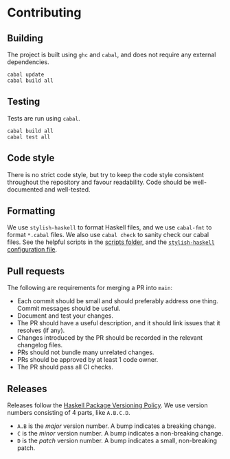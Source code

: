 # Contributing

## Building

The project is built using `ghc` and `cabal`, and does not require any external
dependencies.

```
cabal update
cabal build all
```

## Testing

Tests are run using `cabal`.

```
cabal build all
cabal test all
```

## Code style

There is no strict code style, but try to keep the code style consistent
throughout the repository and favour readability. Code should be well-documented
and well-tested.

## Formatting

We use `stylish-haskell` to format Haskell files, and we use `cabal-fmt` to
format `*.cabal` files. We also use `cabal check` to sanity check our cabal
files. See the helpful scripts in the [scripts folder](./scripts/), and the
[`stylish-haskell` configuration file](./.stylish-haskell.yaml).

## Pull requests

The following are requirements for merging a PR into `main`:
* Each commit should be small and should preferably address one thing. Commit
  messages should be useful.
* Document and test your changes.
* The PR should have a useful description, and it should link issues that it
  resolves (if any).
* Changes introduced by the PR should be recorded in the relevant changelog
  files.
* PRs should not bundle many unrelated changes.
* PRs should be approved by at least 1 code owner.
* The PR should pass all CI checks.

## Releases

Releases follow the [Haskell Package Versioning
Policy](https://pvp.haskell.org/). We use version numbers consisting of 4 parts,
like `A.B.C.D`.
* `A.B` is the *major* version number. A bump indicates a breaking change.
* `C` is the *minor* version number. A bump indicates a non-breaking change.
* `D` is the *patch* version number. A bump indicates a small, non-breaking
  patch.
